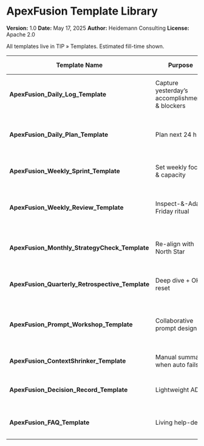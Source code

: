 # ApexFusion Template Library

**Version:** 1.0
**Date:** May 17, 2025
**Author:** Heidemann Consulting
**License:** Apache 2.0

All templates live in TIP » Templates. Estimated fill-time shown.

| Template Name | Purpose | Key Sections | Fill-Time |
|---------------|---------|--------------|-----------|
| **ApexFusion_Daily_Log_Template** | Capture yesterday’s accomplishments & blockers | Accomplishments ▫ Challenges ▫ Key Interactions ▫ Learnings ▫ Actions | 5 min |
| **ApexFusion_Daily_Plan_Template** | Plan next 24 h | Top Objectives ▫ Task List ▫ Effort Estimate ▫ Dependencies ▫ Success Criteria | 5 min |
| **ApexFusion_Weekly_Sprint_Template** | Set weekly focus & capacity | Week Goal ▫ KPI Targets ▫ Planned Capacity ▫ Risks ▫ Stretch Ideas | 8 min |
| **ApexFusion_Weekly_Review_Template** | Inspect-&-Adapt Friday ritual | Outcomes vs Plan ▫ Data Snapshot ▫ Improvement Ideas ▫ Decisions | 7 min |
| **ApexFusion_Monthly_StrategyCheck_Template** | Re-align with North Star | Trend Scan ▫ KPI Progress ▫ Strategy Fit ▫ Course Corrections | 10 min |
| **ApexFusion_Quarterly_Retrospective_Template** | Deep dive + OKR reset | Wins ▫ Misses ▫ Root-Cause ▫ OKR Refresh ▫ Experiments | 12 min |
| **ApexFusion_Prompt_Workshop_Template** | Collaborative prompt design | Current Prompt ▫ Pain Points ▫ Test Cases ▫ Draft vNext ▫ Acceptance Checklist | 8 min |
| **ApexFusion_ContextShrinker_Template** | Manual summary when auto fails | Raw Excerpt ▫ 5-Sentence Summary ▫ Tags | 3 min |
| **ApexFusion_Decision_Record_Template** | Lightweight ADR | Context ▫ Decision ▫ Alternatives ▫ Consequences | 4 min |
| **ApexFusion_FAQ_Template** | Living help-desk | Question ▫ Canonical Answer ▫ Last Updated | 2 min |
